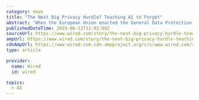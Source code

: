 ```yaml
---
category: news
title: "The Next Big Privacy Hurdle? Teaching AI to Forget"
abstract: "When the European Union enacted the General Data Protection Regulation (GDPR) a year ago, one of the most revolutionary aspects of the regulation was the “right to be forgotten”—an often-hyped and debated right, sometimes perceived as empowering ..."
publishedDateTime: 2019-06-12T12:02:00Z
sourceUrl: https://www.wired.com/story/the-next-big-privacy-hurdle-teaching-ai-to-forget/
ampUrl: https://www.wired.com/story/the-next-big-privacy-hurdle-teaching-ai-to-forget/amp
cdnAmpUrl: https://www-wired-com.cdn.ampproject.org/c/s/www.wired.com/story/the-next-big-privacy-hurdle-teaching-ai-to-forget/amp
type: article

provider:
  name: Wired
  id: wired

topics:
  - AI
---
```

